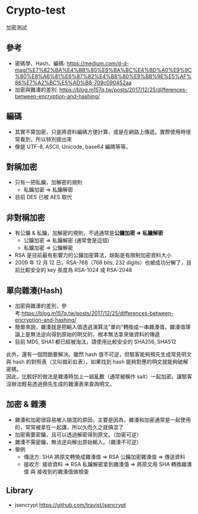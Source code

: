 # Crypto-test
加密測試

## 參考
* 密碼學、Hash、編碼: https://medium.com/d-d-mag/%E7%82%BA%E4%BB%80%E9%BA%BC%E4%BD%A0%E9%9C%80%E8%A6%81%E6%87%82%E4%B8%80%E9%BB%9E%E5%AF%86%E7%A2%BC%E5%AD%B8-709c090452aa
* 加密與雜湊的差別: https://blog.m157q.tw/posts/2017/12/25/differences-between-encryption-and-hashing/

## 編碼
* 其實不算加密，只是將資料編碼方便計算、或是在網路上傳遞。實際使用時很常看到，所以特別提出來
* 像是 UTF-8, ASCII, Unicode, base64 編碼等等。

## 對稱加密
* 只有一把私鑰，加解密的規則
    * 私鑰加密 => 私鑰解密
* 目前 DES 已被 AES 取代

## 非對稱加密
* 有公鑰 & 私鑰，加解密的規則，不過通常是**公鑰加密 => 私鑰解密**
    * 公鑰加密 => 私鑰解密 (通常會是這個)
    * 私鑰加密 => 公鑰解密
* RSA 是目前最有影響力的公鑰加密算法，缺點是有限制加密資料大小
* 2009 年 12 月 12 日，RSA-768（768 bits, 232 digits）也被成功分解了，目前比較安全的 key 長度為 RSA-1024 或 RSA-2048

## 單向雜湊(Hash)
* 加密與雜湊的差別，參考:https://blog.m157q.tw/posts/2017/12/25/differences-between-encryption-and-hashing/
* 簡單來說，雜湊就是把輸入值透過演算法"單向"轉換成一串雜湊值，雜湊值理論上是無法逆向得到原始的明文的，根本無法拿來做資料的傳遞
* 目前 MD5, SHA1 都已經被淘汰，請使用比較安全的 SHA256, SHA512

此外，還有一個問題要解決。雖然 hash 值不可逆，但駭客能夠預先生成常見明文與 hash 的對照表（又叫做彩虹表），如果找到 hash 能夠對應的明文就能夠破解密碼。  
因此，比較好的做法是雜湊時加上一組亂數（通常被稱作 salt）一起加密。讓駭客沒辦法輕易透過預先生成的雜湊表來查詢明文。  

## 加密 & 雜湊
* 雜湊和加密很容易被人搞混的原因，主要是因為，雜湊和加密通常是一起使用的，常常被拿在一起講，所以久而久之就搞混了
* 加密需要密鑰，且可以透過解密得到原文。（加密可逆）
* 雜湊不需密鑰，無法逆向解出原始輸入。（雜湊不可逆）
* 舉例
  * 傳送方: SHA 將原文轉換成雜湊值 => RSA 公鑰加密雜湊值 => 傳送資料
  * 接收方: 接收資料 => RSA 私鑰解密拿到雜湊值 => 將原文用 SHA 轉換雜湊值 與 接收到的雜湊值做檢查

## Library
* jsencrypt https://github.com/travist/jsencrypt